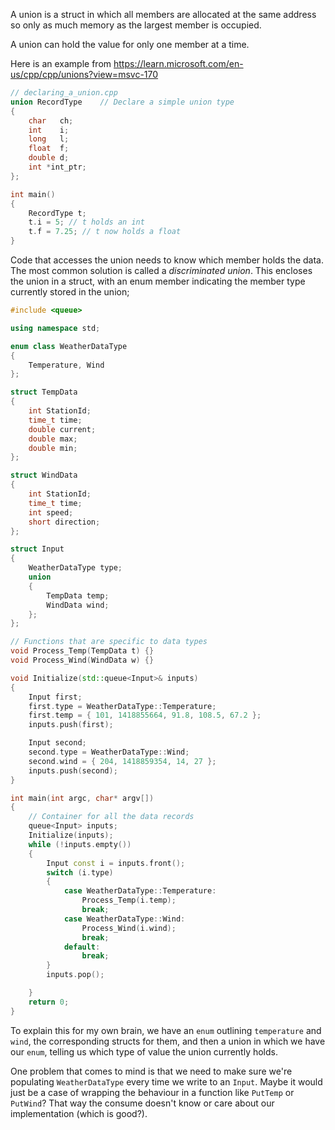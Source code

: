 A union is a struct in which all members are allocated at the same address so only as much memory as the largest member is occupied. 

A union can hold the value for only one member at a time. 

Here is an example from https://learn.microsoft.com/en-us/cpp/cpp/unions?view=msvc-170

```c++
// declaring_a_union.cpp
union RecordType    // Declare a simple union type
{
    char   ch;
    int    i;
    long   l;
    float  f;
    double d;
    int *int_ptr;
};

int main()
{
    RecordType t;
    t.i = 5; // t holds an int
    t.f = 7.25; // t now holds a float
}
```

Code that accesses the union needs to know which member holds the data. The most common solution is called a _discriminated union_. This encloses the union in a struct, with an enum member indicating the member type currently stored in the union;

```c++
#include <queue>

using namespace std;

enum class WeatherDataType
{
    Temperature, Wind
};

struct TempData
{
    int StationId;
    time_t time;
    double current;
    double max;
    double min;
};

struct WindData
{
    int StationId;
    time_t time;
    int speed;
    short direction;
};

struct Input
{
    WeatherDataType type;
    union
    {
        TempData temp;
        WindData wind;
    };
};

// Functions that are specific to data types
void Process_Temp(TempData t) {}
void Process_Wind(WindData w) {}

void Initialize(std::queue<Input>& inputs)
{
    Input first;
    first.type = WeatherDataType::Temperature;
    first.temp = { 101, 1418855664, 91.8, 108.5, 67.2 };
    inputs.push(first);

    Input second;
    second.type = WeatherDataType::Wind;
    second.wind = { 204, 1418859354, 14, 27 };
    inputs.push(second);
}

int main(int argc, char* argv[])
{
    // Container for all the data records
    queue<Input> inputs;
    Initialize(inputs);
    while (!inputs.empty())
    {
        Input const i = inputs.front();
        switch (i.type)
        {
            case WeatherDataType::Temperature:
                Process_Temp(i.temp);
                break;
            case WeatherDataType::Wind:
                Process_Wind(i.wind);
                break;
            default:
                break;
        }
        inputs.pop();

    }
    return 0;
}
```

To explain this for my own brain, we have an `enum` outlining `temperature` and `wind`, the corresponding structs for them, and then a union in which we have our `enum`, telling us which type of value the union currently holds.

One problem that comes to mind is that we need to make sure we're populating `WeatherDataType` every time we write to an `Input`. Maybe it would just be a case of wrapping the behaviour in a function like `PutTemp` or `PutWind`? That way the consume doesn't know or care about our implementation (which is good?).